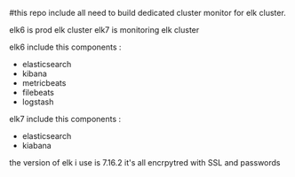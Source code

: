 #this repo include all need to build dedicated cluster monitor for elk cluster.

elk6 is prod elk cluster
elk7 is monitoring elk cluster

elk6 include this components : 
- elasticsearch
- kibana
- metricbeats
- filebeats
- logstash

elk7 include this components : 
- elasticsearch
- kiabana


the version of elk i use is 7.16.2
it's all encrpytred with SSL and passwords
